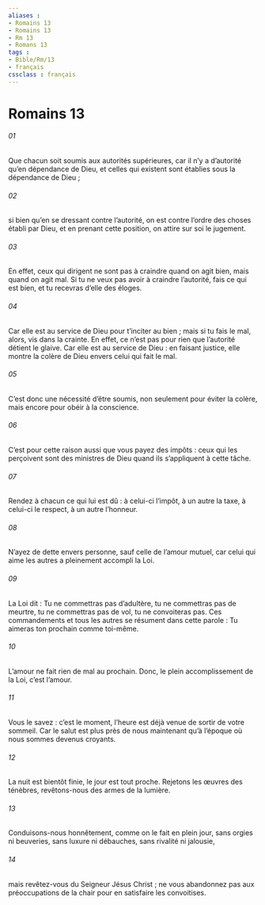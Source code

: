 ```yaml
---
aliases : 
- Romains 13
- Romains 13
- Rm 13
- Romans 13
tags : 
- Bible/Rm/13
- français
cssclass : français
---
```


# Romains 13

###### 01
Que chacun soit soumis aux autorités supérieures, car il n’y a d’autorité qu’en dépendance de Dieu, et celles qui existent sont établies sous la dépendance de Dieu ;
###### 02
si bien qu’en se dressant contre l’autorité, on est contre l’ordre des choses établi par Dieu, et en prenant cette position, on attire sur soi le jugement.
###### 03
En effet, ceux qui dirigent ne sont pas à craindre quand on agit bien, mais quand on agit mal. Si tu ne veux pas avoir à craindre l’autorité, fais ce qui est bien, et tu recevras d’elle des éloges.
###### 04
Car elle est au service de Dieu pour t’inciter au bien ; mais si tu fais le mal, alors, vis dans la crainte. En effet, ce n’est pas pour rien que l’autorité détient le glaive. Car elle est au service de Dieu : en faisant justice, elle montre la colère de Dieu envers celui qui fait le mal.
###### 05
C’est donc une nécessité d’être soumis, non seulement pour éviter la colère, mais encore pour obéir à la conscience.
###### 06
C’est pour cette raison aussi que vous payez des impôts : ceux qui les perçoivent sont des ministres de Dieu quand ils s’appliquent à cette tâche.
###### 07
Rendez à chacun ce qui lui est dû : à celui-ci l’impôt, à un autre la taxe, à celui-ci le respect, à un autre l’honneur.
###### 08
N’ayez de dette envers personne, sauf celle de l’amour mutuel, car celui qui aime les autres a pleinement accompli la Loi.
###### 09
La Loi dit : Tu ne commettras pas d’adultère, tu ne commettras pas de meurtre, tu ne commettras pas de vol, tu ne convoiteras pas. Ces commandements et tous les autres se résument dans cette parole : Tu aimeras ton prochain comme toi-même.
###### 10
L’amour ne fait rien de mal au prochain. Donc, le plein accomplissement de la Loi, c’est l’amour.
###### 11
Vous le savez : c’est le moment, l’heure est déjà venue de sortir de votre sommeil. Car le salut est plus près de nous maintenant qu’à l’époque où nous sommes devenus croyants.
###### 12
La nuit est bientôt finie, le jour est tout proche. Rejetons les œuvres des ténèbres, revêtons-nous des armes de la lumière.
###### 13
Conduisons-nous honnêtement, comme on le fait en plein jour, sans orgies ni beuveries, sans luxure ni débauches, sans rivalité ni jalousie,
###### 14
mais revêtez-vous du Seigneur Jésus Christ ; ne vous abandonnez pas aux préoccupations de la chair pour en satisfaire les convoitises.
